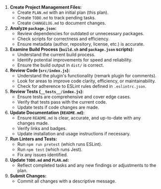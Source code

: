 1.  **Create Project Management Files:**
    *   Create `PLAN.md` with an initial plan (this plan).
    *   Create `TODO.md` to track pending tasks.
    *   Create `CHANGELOG.md` to document changes.
2.  **Analyze `package.json`:**
    *   Review dependencies for outdated or unnecessary packages.
    *   Check scripts for correctness and efficiency.
    *   Ensure metadata (author, repository, license, etc.) is accurate.
3.  **Examine Build Process (`build.sh` and `package.json` scripts):**
    *   Understand the current build process.
    *   Identify potential improvements for speed and reliability.
    *   Ensure the build output in `dist/` is correct.
4.  **Review Code (`src/index.js`):**
    *   Understand the plugin's functionality (remark plugin for comments).
    *   Look for areas to improve code clarity, efficiency, or maintainability.
    *   Check for adherence to ESLint rules defined in `.eslintrc.json`.
5.  **Review Tests (`__tests__/index.js`):**
    *   Ensure tests are comprehensive and cover edge cases.
    *   Verify that tests pass with the current code.
    *   Update tests if code changes are made.
6.  **Update Documentation (`README.md`):**
    *   Ensure `README.md` is clear, accurate, and up-to-date with any changes made.
    *   Verify links and badges.
    *   Update installation and usage instructions if necessary.
7.  **Run Linters and Tests:**
    *   Run `npm run pretest` (which runs ESLint).
    *   Run `npm test` (which runs Jest).
    *   Fix any issues identified.
8.  **Update `TODO.md` and `PLAN.md`:**
    *   Reflect completed tasks and any new findings or adjustments to the plan.
9.  **Submit Changes:**
    *   Commit all changes with a descriptive message.

